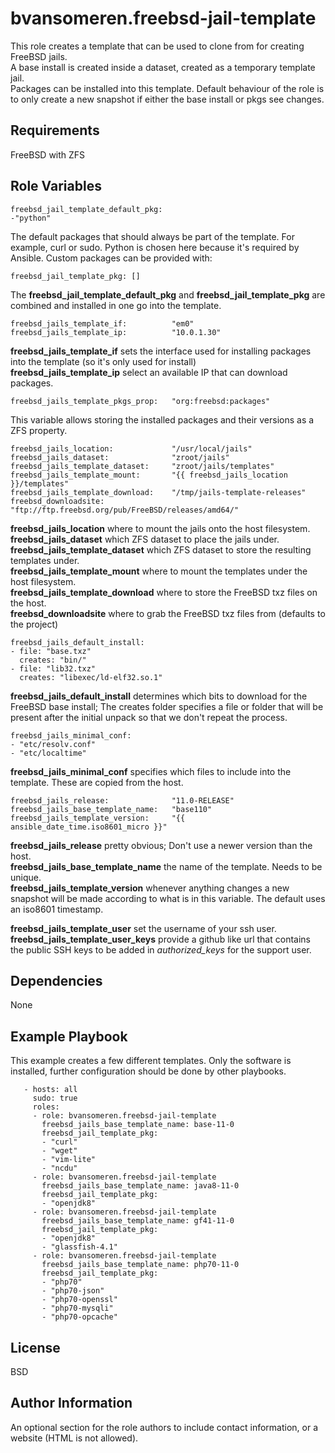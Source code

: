 bvansomeren.freebsd-jail-template
==================================

This role creates a template that can be used to clone from for creating FreeBSD jails.  
A base install is created inside a dataset, created as a temporary template jail.  
Packages can be installed into this template.
Default behaviour of the role is to only create a new snapshot if either the base install or pkgs see changes.

Requirements
------------

FreeBSD with ZFS

Role Variables
--------------
```
freebsd_jail_template_default_pkg:
-"python"
```
The default packages that should always be part of the template. For example, curl or sudo. Python is chosen here because it's required by Ansible.
Custom packages can be provided with:

```
freebsd_jail_template_pkg: []
```
The **freebsd\_jail\_template\_default\_pkg** and **freebsd\_jail\_template\_pkg** are combined and installed in one go into the template.

```
freebsd_jails_template_if:          "em0"
freebsd_jails_template_ip:          "10.0.1.30"
```

**freebsd\_jails\_template\_if** sets the interface used for installing packages into the template (so it's only used for install)  
**freebsd\_jails\_template\_ip** select an available IP that can download packages.

```
freebsd_jails_template_pkgs_prop:   "org:freebsd:packages"
```
This variable allows storing the installed packages and their versions as a ZFS property. 

```
freebsd_jails_location:             "/usr/local/jails"
freebsd_jails_dataset:              "zroot/jails"
freebsd_jails_template_dataset:     "zroot/jails/templates"
freebsd_jails_template_mount:       "{{ freebsd_jails_location }}/templates"
freebsd_jails_template_download:    "/tmp/jails-template-releases"
freebsd_downloadsite:               "ftp://ftp.freebsd.org/pub/FreeBSD/releases/amd64/"
```

**freebsd\_jails\_location** where to mount the jails onto the host filesystem.  
**freebsd\_jails\_dataset** which ZFS dataset to place the jails under.  
**freebsd\_jails\_template\_dataset** which ZFS dataset to store the resulting templates under.  
**freebsd\_jails\_template\_mount** where to mount the templates under the host filesystem.  
**freebsd\_jails\_template\_download** where to store the FreeBSD txz files on the host.  
**freebsd\_downloadsite** where to grab the FreeBSD txz files from (defaults to the project)  

```
freebsd_jails_default_install:
- file: "base.txz"
  creates: "bin/"
- file: "lib32.txz"
  creates: "libexec/ld-elf32.so.1"
```

**freebsd\_jails\_default\_install** determines which bits to download for the FreeBSD base install; The creates folder specifies a file or folder that will be present after the initial unpack so that we don't repeat the process.

```
freebsd_jails_minimal_conf:
- "etc/resolv.conf"
- "etc/localtime"
```
**freebsd\_jails\_minimal\_conf** specifies which files to include into the template. These are copied from the host.  

```
freebsd_jails_release:              "11.0-RELEASE"
freebsd_jails_base_template_name:   "base110"
freebsd_jails_template_version:     "{{ ansible_date_time.iso8601_micro }}"
```
**freebsd\_jails\_release** pretty obvious; Don't use a newer version than the host.  
**freebsd\_jails\_base\_template\_name** the name of the template. Needs to be unique.  
**freebsd\_jails\_template\_version** whenever anything changes a new snapshot will be made according to what is in this variable. The default uses an iso8601 timestamp.  

**freebsd\_jails\_template\_user** set the username of your ssh user.  
**freebsd\_jails\_template\_user\_keys** provide a github like url that contains the public SSH keys to be added in _authorized\_keys_ for the support user.  

Dependencies
------------

None

Example Playbook
----------------

This example creates a few different templates. Only the software is installed, further configuration should be done by other playbooks.  

```
   - hosts: all
     sudo: true
     roles:
     - role: bvansomeren.freebsd-jail-template
       freebsd_jails_base_template_name: base-11-0
       freebsd_jail_template_pkg:
       - "curl"
       - "wget"
       - "vim-lite"
       - "ncdu"
     - role: bvansomeren.freebsd-jail-template
       freebsd_jails_base_template_name: java8-11-0
       freebsd_jail_template_pkg:
       - "openjdk8"
     - role: bvansomeren.freebsd-jail-template
       freebsd_jails_base_template_name: gf41-11-0
       freebsd_jail_template_pkg:
       - "openjdk8"
       - "glassfish-4.1"
     - role: bvansomeren.freebsd-jail-template
       freebsd_jails_base_template_name: php70-11-0
       freebsd_jail_template_pkg:
       - "php70"
       - "php70-json"
       - "php70-openssl"
       - "php70-mysqli"
       - "php70-opcache" 

```

License
-------

BSD

Author Information
------------------

An optional section for the role authors to include contact information, or a website (HTML is not allowed).
